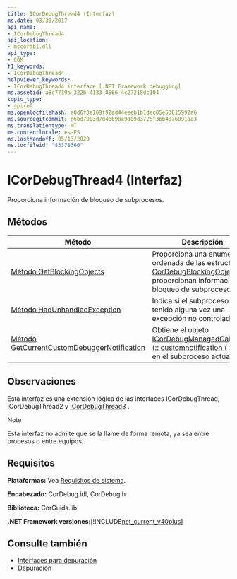 ```yaml
---
title: ICorDebugThread4 (Interfaz)
ms.date: 03/30/2017
api_name:
- ICorDebugThread4
api_location:
- mscordbi.dll
api_type:
- COM
f1_keywords:
- ICorDebugThread4
helpviewer_keywords:
- ICorDebugThread4 interface [.NET Framework debugging]
ms.assetid: a8c7719a-322b-4133-8566-4c27218dc104
topic_type:
- apiref
ms.openlocfilehash: a0d6f3e109f92ad44eeeb1b1dec05e53015992a6
ms.sourcegitcommit: d6bd7903d7d46698e9d89d3725f3bb4876891aa3
ms.translationtype: MT
ms.contentlocale: es-ES
ms.lasthandoff: 05/13/2020
ms.locfileid: "83378360"
---
```

# <a name="icordebugthread4-interface"></a>ICorDebugThread4 (Interfaz)
Proporciona información de bloqueo de subprocesos.  
  
## <a name="methods"></a>Métodos  
  
|Método|Descripción|  
|------------|-----------------|  
|[Método GetBlockingObjects](icordebugthread4-getblockingobjects-method.md)|Proporciona una enumeración ordenada de las estructuras [CorDebugBlockingObject](cordebugblockingobject-structure.md) que proporcionan información de bloqueo de subprocesos.|  
|[Método HadUnhandledException](icordebugthread4-hadunhandledexception-method.md)|Indica si el subproceso ha tenido alguna vez una excepción no controlada.|  
|[Método GetCurrentCustomDebuggerNotification](icordebugthread4-getcurrentcustomdebuggernotification-method.md)|Obtiene el objeto [ICorDebugManagedCallback3 (:: customnotification (](icordebugmanagedcallback3-customnotification-method.md) actual en el subproceso actual.|  
  
## <a name="remarks"></a>Observaciones  
 Esta interfaz es una extensión lógica de las interfaces ICorDebugThread, ICorDebugThread2 y [ICorDebugThread3](icordebugthread3-interface.md) .  
  
> [!NOTE]
> Esta interfaz no admite que se la llame de forma remota, ya sea entre procesos o entre equipos.  
  
## <a name="requirements"></a>Requisitos  
 **Plataformas:** Vea [Requisitos de sistema](../../get-started/system-requirements.md).  
  
 **Encabezado:** CorDebug.idl, CorDebug.h  
  
 **Biblioteca:** CorGuids.lib  
  
 **.NET Framework versiones:**[!INCLUDE[net_current_v40plus](../../../../includes/net-current-v40plus-md.md)]  
  
## <a name="see-also"></a>Consulte también

- [Interfaces para depuración](debugging-interfaces.md)
- [Depuración](index.md)
